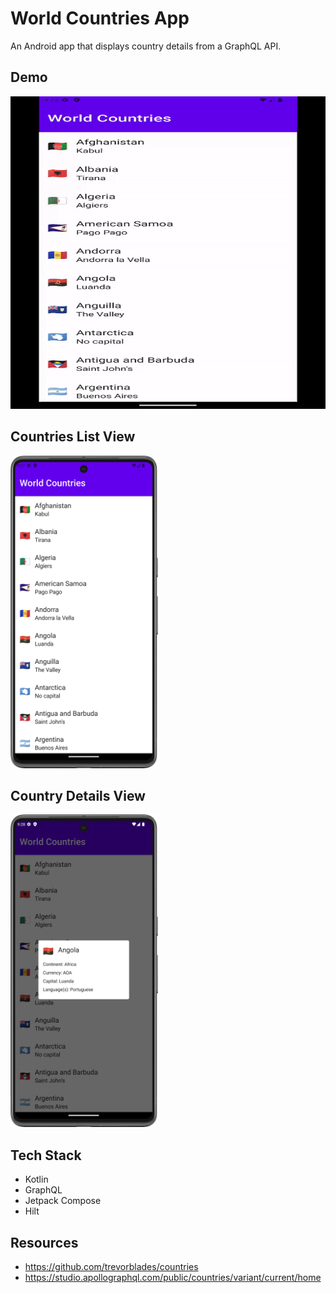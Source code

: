 # World Countries App

An Android app that displays country details from a GraphQL API.

## Demo

<img src="https://github.com/jaidensiu/world-countries-app/blob/master/world_countries_demo.gif" height="500px" width="100%" alt="World Countries demo">

## Countries List View

<img src="countries_list.png" alt="Countries list" height="500px">

## Country Details View

<img src="country_details.png" alt="Countries details" height="500px">

## Tech Stack
- Kotlin
- GraphQL
- Jetpack Compose
- Hilt

## Resources
- https://github.com/trevorblades/countries
- https://studio.apollographql.com/public/countries/variant/current/home